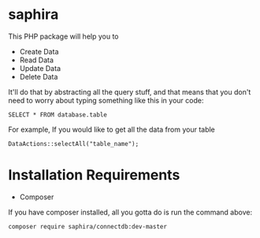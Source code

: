 # saphira

This PHP package will help you to

- Create Data
- Read Data
- Update Data
- Delete Data

It'll do that by abstracting all the query stuff, and that means that you don't need to worry about typing something like this in your code:

`SELECT * FROM database.table`

For example, If you would like to get all the data from your table

`DataActions::selectAll("table_name");`


# Installation Requirements

- Composer

If you have composer installed, all you gotta do is run the command above:

`composer require saphira/connectdb:dev-master`






